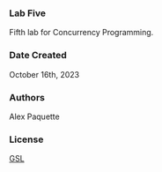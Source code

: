 ### Lab Five
Fifth lab for Concurrency Programming.

### Date Created
October 16th, 2023

### Authors
Alex Paquette

### License
[GSL](https://www.gnu.org/software/gsl/)
